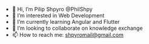 - 👋 Hi, I’m Pilip Shpyro @PhilShpy
- 👀 I’m interested in Web Development
- 🌱 I’m currently learning Angular and Flutter
- 💞️ I’m looking to collaborate on knowledge exchange
- 📫 How to reach me: shpyromail@gmail.com

<!---
PhilShpy/PhilShpy is a ✨ special ✨ repository because its `README.md` (this file) appears on your GitHub profile.
You can click the Preview link to take a look at your changes.
--->

